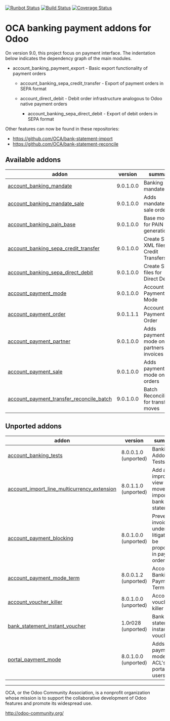 [![Runbot Status](https://runbot.odoo-community.org/runbot/badge/flat/173/9.0.svg)](https://runbot.odoo-community.org/runbot/repo/github-com-oca-bank-payment-173)
[![Build Status](https://travis-ci.org/OCA/bank-payment.svg?branch=9.0)](https://travis-ci.org/OCA/bank-payment)
[![Coverage Status](https://coveralls.io/repos/OCA/bank-payment/badge.png?branch=9.0)](https://coveralls.io/r/OCA/bank-payment?branch=9.0)

OCA banking payment addons for Odoo
===================================

On version 9.0, this project focus on payment interface. The indentation below 
indicates the dependency graph of the main modules.

- account_banking_payment_export - Basic export functionality of payment orders

    - account_banking_sepa_credit_transfer - Export of payment orders in SEPA format

    - account_direct_debit - Debit order infrastructure analogous to Odoo native payment orders

        - account_banking_sepa_direct_debit - Export of debit orders in SEPA format
        
Other features can now be found in these repositories:

 * https://github.com/OCA/bank-statement-import
 * https://github.com/OCA/bank-statement-reconcile

[//]: # (addons)
Available addons
----------------
addon | version | summary
--- | --- | ---
[account_banking_mandate](account_banking_mandate/) | 9.0.1.0.0 | Banking mandates
[account_banking_mandate_sale](account_banking_mandate_sale/) | 9.0.1.0.0 | Adds mandates on sale orders
[account_banking_pain_base](account_banking_pain_base/) | 9.0.1.0.0 | Base module for PAIN file generation
[account_banking_sepa_credit_transfer](account_banking_sepa_credit_transfer/) | 9.0.1.0.0 | Create SEPA XML files for Credit Transfers
[account_banking_sepa_direct_debit](account_banking_sepa_direct_debit/) | 9.0.1.0.0 | Create SEPA files for Direct Debit
[account_payment_mode](account_payment_mode/) | 9.0.1.0.0 | Account Payment Mode
[account_payment_order](account_payment_order/) | 9.0.1.1.1 | Account Payment Order
[account_payment_partner](account_payment_partner/) | 9.0.1.0.0 | Adds payment mode on partners and invoices
[account_payment_sale](account_payment_sale/) | 9.0.1.0.0 | Adds payment mode on sale orders
[account_payment_transfer_reconcile_batch](account_payment_transfer_reconcile_batch/) | 9.0.1.0.0 | Batch Reconciliation for transfer moves

Unported addons
---------------
addon | version | summary
--- | --- | ---
[account_banking_tests](account_banking_tests/) | 8.0.0.1.0 (unported) | Banking Addons - Tests
[account_import_line_multicurrency_extension](account_import_line_multicurrency_extension/) | 8.0.1.1.0 (unported) | Add an improved view for move line import in bank statement
[account_payment_blocking](account_payment_blocking/) | 8.0.1.0.0 (unported) | Prevent invoices under litigation to be proposed in payment orders.
[account_payment_mode_term](account_payment_mode_term/) | 8.0.0.1.2 (unported) | Account Banking - Payments Term Filter
[account_voucher_killer](account_voucher_killer/) | 8.0.1.0.0 (unported) | Accounting voucher killer
[bank_statement_instant_voucher](bank_statement_instant_voucher/) | 1.0r028 (unported) | Bank statement instant voucher
[portal_payment_mode](portal_payment_mode/) | 8.0.1.0.0 (unported) | Adds payment mode ACL's for portal users

[//]: # (end addons)

----

OCA, or the Odoo Community Association, is a nonprofit organization whose 
mission is to support the collaborative development of Odoo features and 
promote its widespread use.

http://odoo-community.org/
